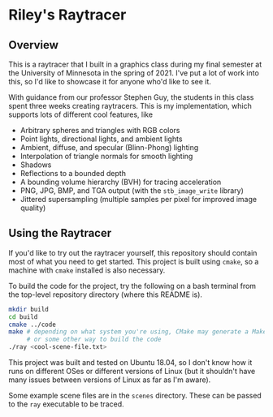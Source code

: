 # Riley's Raytracer

## Overview

This is a raytracer that I built in a graphics class during my final semester
at the University of Minnesota in the spring of 2021. I've put a lot of work
into this, so I'd like to showcase it for anyone who'd like to see it.

With guidance from our professor Stephen Guy, the students in this class spent
three weeks creating raytracers. This is my implementation, which supports lots
of different cool features, like

- Arbitrary spheres and triangles with RGB colors
- Point lights, directional lights, and ambient lights
- Ambient, diffuse, and specular (Blinn-Phong) lighting
- Interpolation of triangle normals for smooth lighting
- Shadows
- Reflections to a bounded depth
- A bounding volume hierarchy (BVH) for tracing acceleration
- PNG, JPG, BMP, and TGA output (with the `stb_image_write` library)
- Jittered supersampling (multiple samples per pixel for improved image quality)

## Using the Raytracer

If you'd like to try out the raytracer yourself, this repository should contain
most of what you need to get started. This project is built using `cmake`, so a
machine with `cmake` installed is also necessary.

To build the code for the project, try the following on a bash terminal from the
top-level repository directory (where this README is).

```bash
mkdir build
cd build
cmake ../code
make # depending on what system you're using, CMake may generate a Makefile
     # or some other way to build the code
./ray <cool-scene-file.txt>
```

This project was built and tested on Ubuntu 18.04, so I don't know how it runs
on different OSes or different versions of Linux (but it shouldn't have many
issues between versions of Linux as far as I'm aware).

Some example scene files are in the `scenes` directory. These can be passed to
the `ray` executable to be traced.

